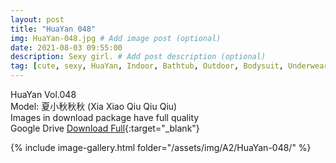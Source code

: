 ```yaml
---
layout: post
title: "HuaYan 048"
img: HuaYan-048.jpg # Add image post (optional)
date: 2021-08-03 09:55:00
description: Sexy girl. # Add post description (optional)
tag: [cute, sexy, HuaYan, Indoor, Bathtub, Outdoor, Bodysuit, Underwear, Cosplay, Big Tits, Tattoo]
---
```

HuaYan Vol.048  
Model: 夏小秋秋秋 (Xia Xiao Qiu Qiu Qiu)       
Images in download package have full quality                    
Google Drive [Download Full](http://gestyy.com/eoFCBp){:target="_blank"}

{% include image-gallery.html folder="/assets/img/A2/HuaYan-048/" %}
